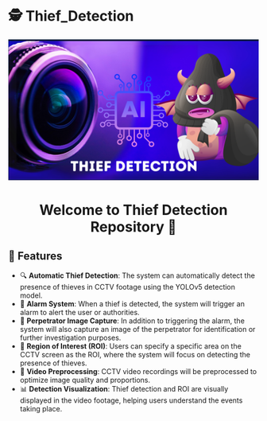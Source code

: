 # 🕵️ Thief_Detection
![logo](https://github.com/Laoode/Theft_Detection/blob/main/Banner.png)

<h1 align="center">Welcome to Thief Detection Repository 👋</h1>

<h2 align="left">📃 Features</h2>
<ul>
    <li>🔍 <strong>Automatic Thief Detection</strong>: The system can automatically detect the presence of thieves in CCTV footage using the YOLOv5 detection model.</li>
    <li>🚨 <strong>Alarm System</strong>: When a thief is detected, the system will trigger an alarm to alert the user or authorities.</li>
    <li>📸 <strong>Perpetrator Image Capture</strong>: In addition to triggering the alarm, the system will also capture an image of the perpetrator for identification or further investigation purposes.</li>
    <li>🎯 <strong>Region of Interest (ROI)</strong>: Users can specify a specific area on the CCTV screen as the ROI, where the system will focus on detecting the presence of thieves.</li>
    <li>🔄 <strong>Video Preprocessing</strong>: CCTV video recordings will be preprocessed to optimize image quality and proportions.</li>
    <li>📊 <strong>Detection Visualization</strong>: Thief detection and ROI are visually displayed in the video footage, helping users understand the events taking place.</li>
</ul>
